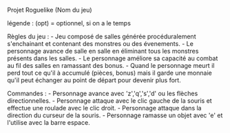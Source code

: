 Projet Roguelike (Nom du jeu)

légende :
(opt) = optionnel, si on a le temps

Règles du jeu : 
    - Jeu composé de salles générée procéduralement s'enchainant et contenant des monstres ou des évenements.
    - Le personnage avance de salle en salle en éliminant tous les monstres présents dans les salles.
    - Le personnage améliore sa capacité au combat au fil des salles en ramassant des bonus.
    - Quand le personnage meurt il perd tout ce qu'il à accumulé (pièces, bonus) mais il garde une monnaie qu'il peut échanger au point de départ pour devenir plus fort.
 

Commandes :
    - Personnage avance avec 'z','q','s','d' ou les flèches directionnelles.
    - Personnage attaque avec le clic gauche de la souris et effectue une roulade avec le clic droit.
    - Personnage attaque dans la direction du curseur de la souris.
    - Personnage ramasse un objet avec 'e' et l'utilise avec la barre espace.


